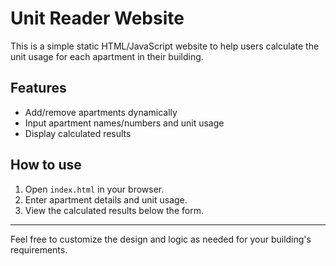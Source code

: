# Unit Reader Website

This is a simple static HTML/JavaScript website to help users calculate the unit usage for each apartment in their building.

## Features
- Add/remove apartments dynamically
- Input apartment names/numbers and unit usage
- Display calculated results

## How to use
1. Open `index.html` in your browser.
2. Enter apartment details and unit usage.
3. View the calculated results below the form.

---

Feel free to customize the design and logic as needed for your building's requirements.
